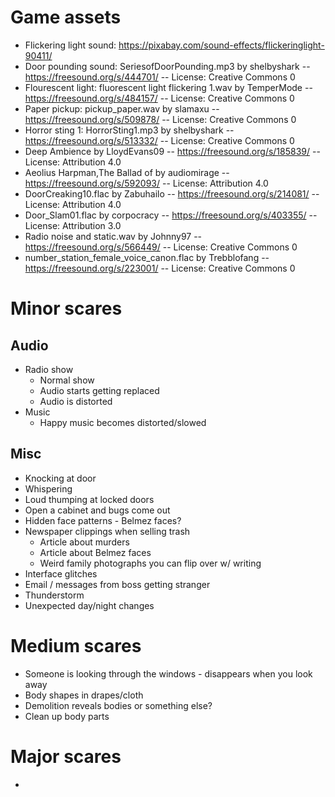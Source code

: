 Game assets
===========
* Flickering light sound: https://pixabay.com/sound-effects/flickeringlight-90411/
* Door pounding sound: SeriesofDoorPounding.mp3 by shelbyshark -- https://freesound.org/s/444701/ -- License: Creative Commons 0
* Flourescent light: fluorescent light flickering 1.wav by TemperMode -- https://freesound.org/s/484157/ -- License: Creative Commons 0
* Paper pickup: pickup_paper.wav by slamaxu -- https://freesound.org/s/509878/ -- License: Creative Commons 0
* Horror sting 1: HorrorSting1.mp3 by shelbyshark -- https://freesound.org/s/513332/ -- License: Creative Commons 0
* Deep Ambience by LloydEvans09 -- https://freesound.org/s/185839/ -- License: Attribution 4.0
* Aeolius Harpman,The Ballad of by audiomirage -- https://freesound.org/s/592093/ -- License: Attribution 4.0
* DoorCreaking10.flac by Zabuhailo -- https://freesound.org/s/214081/ -- License: Attribution 4.0
* Door_Slam01.flac by corpocracy -- https://freesound.org/s/403355/ -- License: Attribution 3.0
* Radio noise and static.wav by Johnny97 -- https://freesound.org/s/566449/ -- License: Creative Commons 0
* number_station_female_voice_canon.flac by Trebblofang -- https://freesound.org/s/223001/ -- License: Creative Commons 0

Minor scares
============
Audio
-----
* Radio show
    * Normal show
    * Audio starts getting replaced
    * Audio is distorted
* Music
    * Happy music becomes distorted/slowed

Misc
----
* Knocking at door
* Whispering
* Loud thumping at locked doors
* Open a cabinet and bugs come out
* Hidden face patterns - Belmez faces?
* Newspaper clippings when selling trash
    * Article about murders
    * Article about Belmez faces
    * Weird family photographs you can flip over w/ writing
* Interface glitches
* Email / messages from boss getting stranger
* Thunderstorm
* Unexpected day/night changes

Medium scares
=============
* Someone is looking through the windows - disappears when you look away
* Body shapes in drapes/cloth
* Demolition reveals bodies or something else?
* Clean up body parts

Major scares
============
* 